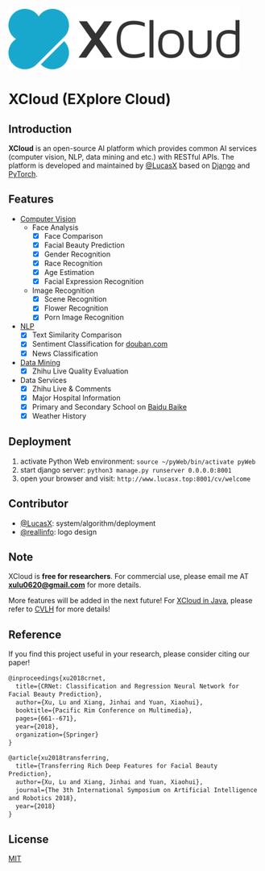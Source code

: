 <p align="left"><img src="logo/horizontal.svg" alt="XCloud" height="120px"></p>

# XCloud (EXplore Cloud)
## Introduction
__XCloud__ is an open-source AI platform which provides common AI services 
(computer vision, NLP, data mining and etc.)
with RESTful APIs. The platform is developed and maintained by [@LucasX](https://github.com/lucasxlu) based on [Django](https://www.djangoproject.com/) and [PyTorch](https://pytorch.org/).

## Features
* [Computer  Vision](./cv)
    * Face Analysis
        - [x] Face  Comparison
        - [x] Facial Beauty Prediction
        - [x] Gender Recognition
        - [x] Race Recognition
        - [x] Age Estimation
        - [x] Facial Expression Recognition
    * Image Recognition
        - [x] Scene Recognition
        - [x] Flower Recognition
        - [x] Porn Image Recognition
* [NLP](./nlp)
    - [x] Text Similarity Comparison
    - [x] Sentiment Classification for [douban.com](https://www.douban.com/)
    - [x] News Classification
* [Data Mining](./dm)
    - [x] Zhihu Live Quality Evaluation
* Data Services
    - [x] Zhihu Live & Comments
    - [x] Major Hospital Information
    - [x] Primary and Secondary School on [Baidu Baike](https://baike.baidu.com/)
    - [x] Weather History
    
## Deployment
1. activate Python Web environment: ```source ~/pyWeb/bin/activate pyWeb```
2. start django server: ```python3 manage.py runserver 0.0.0.0:8001```
3. open your browser and visit: ```http://www.lucasx.top:8001/cv/welcome```


## Contributor
* [@LucasX](https://github.com/lucasxlu): system/algorithm/deployment
* [@reallinfo](https://github.com/reallinfo): logo design

## Note
XCloud is **free for researchers**. For commercial use, please email me AT 
**xulu0620@gmail.com** for more details. 

More features will be added in the next future!
For [XCloud in Java](https://github.com/lucasxlu/CVLH.git), please refer to 
[CVLH](https://github.com/lucasxlu/CVLH.git) for more details! 


## Reference
If you find this project useful in your research, please consider citing our
 paper!
 
```
@inproceedings{xu2018crnet,
  title={CRNet: Classification and Regression Neural Network for Facial Beauty Prediction},
  author={Xu, Lu and Xiang, Jinhai and Yuan, Xiaohui},
  booktitle={Pacific Rim Conference on Multimedia},
  pages={661--671},
  year={2018},
  organization={Springer}
}
```

```
@article{xu2018transferring,
  title={Transferring Rich Deep Features for Facial Beauty Prediction},
  author={Xu, Lu and Xiang, Jinhai and Yuan, Xiaohui},
  journal={The 3th International Symposium on Artificial Intelligence and Robotics 2018},
  year={2018}
}
```

## License
[MIT](./LICENSE)
